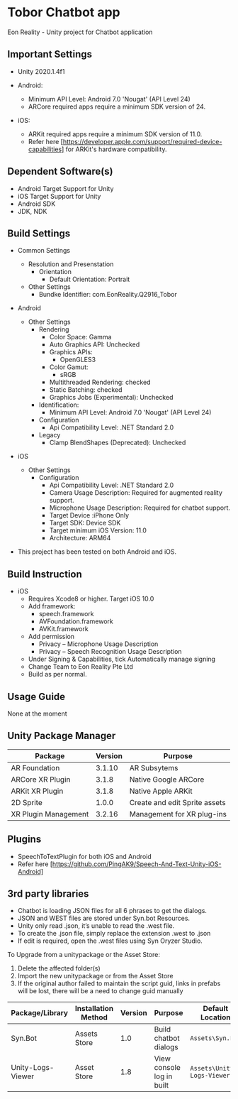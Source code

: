 # Tobor Chatbot app
Eon Reality - Unity project for Chatbot application

## Important Settings
- Unity 2020.1.4f1

- Android:
	- Minimum API Level: Android 7.0 'Nougat' (API Level 24)
	- ARCore required apps require a minimum SDK version of 24.
	
- iOS:
	- ARKit required apps require a minimum SDK version of 11.0.
	- Refer here [https://developer.apple.com/support/required-device-capabilities] for ARKit's hardware compatibility.

## Dependent Software(s)
- Android Target Support for Unity
- iOS Target Support for Unity
- Android SDK
- JDK, NDK

## Build Settings
- Common Settings
	- Resolution and Presenstation
		- Orientation
			- Default Orientation: Portrait
	- Other Settings
		- Bundke Identifier: com.EonReality.Q2916_Tobor
- Android
	- Other Settings
		- Rendering
			- Color Space: Gamma
			- Auto Graphics API: Unchecked
			- Graphics APIs:
				- OpenGLES3
			- Color Gamut:
				- sRGB
			- Multithreaded Rendering: checked
			- Static Batching: checked
			- Graphics Jobs (Experimental): Unchecked
		- Identification:
			- Minimum API Level: Android 7.0 'Nougat' (API Level 24)
		- Configuration
			- Api Compatibility Level: .NET Standard 2.0
		- Legacy
			- Clamp BlendShapes (Deprecated): Unchecked
- iOS
	- Other Settings
		- Configuration
			- Api Compatibility Level: .NET Standard 2.0
			- Camera Usage Description: Required for augmented reality support.
			- Microphone Usage Description: Required for chatbot support.
			- Target Device :iPhone Only
			- Target SDK: Device SDK
			- Target minimum iOS Version: 11.0
			- Architecture: ARM64

- This project has been tested on both Android and iOS. 

## Build Instruction
- iOS
	- Requires Xcode8 or higher. Target iOS 10.0
	- Add framework:
		- speech.framework
		- AVFoundation.framework
		- AVKit.framework
	- Add permission
		- Privacy – Microphone Usage Description      
		- Privacy – Speech Recognition Usage Description
	- Under Signing & Capabilities, tick Automatically manage signing
	- Change Team to Eon Reality Pte Ltd
	- Build as per normal.

## Usage Guide
None at the moment

## Unity Package Manager
| Package              	  | Version 			| Purpose 	|
|--------------------	  |-------			    |---------	|
| AR Foundation           | 3.1.10	            | AR Subsytems	|
| ARCore XR Plugin        | 3.1.8   	        | Native Google ARCore |
| ARKit XR Plugin         | 3.1.8	            | Native Apple ARKit |
| 2D Sprite               | 1.0.0	            | Create and edit Sprite assets |
| XR Plugin Management    | 3.2.16              | Management for XR plug-ins |

## Plugins
- SpeechToTextPlugin for both iOS and Android
- Refer here [https://github.com/PingAK9/Speech-And-Text-Unity-iOS-Android]


## 3rd party libraries
- Chatbot is loading JSON files for all 6 phrases to get the dialogs.
- JSON and WEST files are stored under Syn.bot Resources.
- Unity only read .json, it’s unable to read the .west file. 
- To create the .json file, simply replace the extension .west to .json
- If edit is required, open the .west files using Syn Oryzer Studio.


To Upgrade from a unitypackage or the Asset Store:
1. Delete the affected folder(s)
2. Import the new unitypackage or from the Asset Store
3. If the original author failed to maintain the script guid, links in prefabs will be lost, there will be a need to change guid manually


| Package/Library     | Installation Method           | Version      | Purpose                                     | Default Location            | Comments  |
|-----------------------|------------------------------------------------------------|----------------|------------------------------------|---------------------------------------------------|----------------------------------------------------|
| Syn.Bot             | Assets Store                  | 1.0      | Build chatbot dialogs                           | `Assets\Syn.Bot`             |           |
| Unity-Logs-Viewer   | Asset Store                   | 1.8          | View console log in built                   | `Assets\Unity-Logs-Viewer`   |           |
